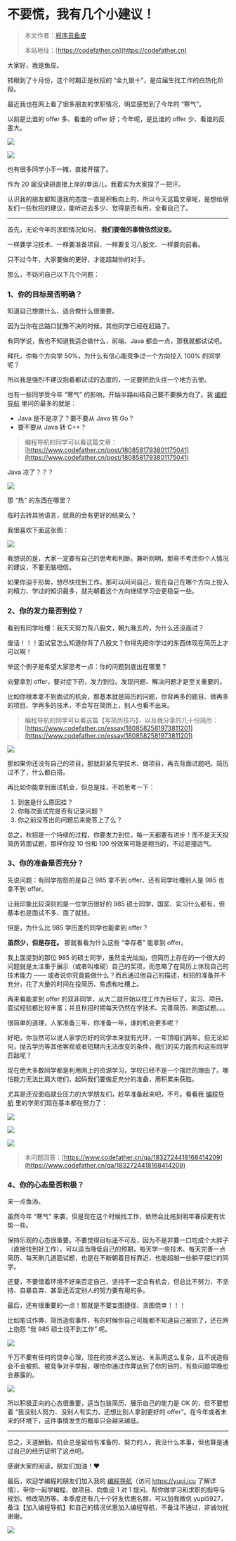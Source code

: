 # 不要慌，我有几个小建议！

> 本文作者：[程序员鱼皮](https://yuyuanweb.feishu.cn/wiki/Abldw5WkjidySxkKxU2cQdAtnah)
>
> 本站地址：[https://codefather.cn](https://codefather.cn)

大家好，我是鱼皮。

转眼到了十月份，这个时期正是秋招的 “金九银十”，是应届生找工作的白热化阶段。

最近我也在网上看了很多朋友的求职情况，明显感觉到了今年的 “寒气”。

以前是比谁的 offer 多、看谁的 offer 好；今年呢，是比谁的 offer 少、看谁的反差大。

![](https://pic.yupi.icu/5563/202311061355081.png)

![](https://pic.yupi.icu/5563/202311061355049.png)

也有很多同学小手一摊，直接开摆了。

作为 20 届没读研直接上岸的幸运儿，我着实为大家捏了一把汗。

认识我的朋友都知道我的态度一直是积极向上的，所以今天这篇文章呢，是想给朋友们一些秋招的建议，能听进去多少、觉得是否有用，全看自己了。



------


首先，无论今年的求职情况如何， **我们要做的事情依然没变。**

一样要学习技术、一样要准备项目、一样要复习八股文、一样要向前看。

只不过今年，大家要做的更好，才能超越你的对手。

那么，不妨问自己以下几个问题：

### 1、你的目标是否明确？

知道自己想做什么、适合做什么很重要。

因为当你在岔路口犹豫不决的时候，其他同学已经在赶路了。

有同学说，我也不知道我适合做什么，前端、Java 都会一点，那我就都试试吧。

拜托，你每个方向学 50%，为什么有信心能竞争过一个方向投入 100% 的同学呢？

所以我是强烈不建议抱着都试试的态度的，一定要把劲头往一个地方去使。

也有一些同学受今年 “寒气” 的影响，开始半路纠结自己要不要换方向了。我 [编程导航](https://mp.weixin.qq.com/s?__biz=MzI1NDczNTAwMA==&mid=2247524980&idx=2&sn=9ddcdb6c52aa096ed4c5ad0ced946a7d&chksm=e9c28583deb50c95f3c2665713a8bbc372c68332b3bfb846cf4b23af3f1cc07164832a291335&token=689599617&lang=zh_CN&scene=21#wechat_redirect) 里问的最多的就是：

- Java 是不是凉了？要不要从 Java 转 Go？
- 要不要从 Java 转 C++？

> 编程导航的同学可以看这篇文章：[https://www.codefather.cn/post/1808581793801175041](https://www.codefather.cn/post/1808581793801175041)

Java 凉了？？？

![](https://pic.yupi.icu/5563/202311061355068.png)

那 “热” 的东西在哪里？

临时去转其他语言，就真的会有更好的结果么？

我很喜欢下面这张图：

![](https://pic.yupi.icu/5563/202311061355854.png)

我想说的是，大家一定要有自己的思考和判断。兼听则明，那些不考虑你个人情况的建议，不要无脑相信。

如果你迫于形势，想尽快找到工作。那可以问问自己，现在自己在哪个方向上投入的精力、学过的知识最多，就先朝着这个方向继续学习会更稳妥一些。

### 2、你的发力是否到位？

看到有同学吐槽：我天天努力背八股文，朝九晚五的，为什么还没面试？

废话！！！面试官怎么知道你背了八股文？你得先把你学过的东西体现在简历上才可以啊！

举这个例子是希望大家思考一点：你的问题到底出在哪里？

向要拿到 offer，要对症下药，发力到位。发现问题、解决问题才是至关重要的。

比如你根本拿不到面试的机会，那基本就是简历的问题，你背再多的题目、做再多的项目、学再多的技术，不会写在简历上，别人也看不出来。

> 编程导航的同学可以看这篇【写简历技巧】，以及我分享的几十份简历：[https://www.codefather.cn/essay/1808582581973811201](https://www.codefather.cn/essay/1808582581973811201)

![](https://pic.yupi.icu/5563/202311061355109.png)

那如果你还没有自己的项目，那就赶紧先学技术、做项目，再去背面试题吧。简历过不了，什么都白搭。

再比如你能拿到面试机会，但总是挂，不妨思考一下：

1. 到底是什么原因挂？
2. 你每次面试完是否有记录问题？
3. 你之前没答出的问题后来能答上了么？

总之，秋招是一个持续的过程，你要发力到位，每一天都要有进步！而不是天天投简历背面试题，那样你投 10 份和 100 份效果可能是相当的，不过是撞运气。

### 3、你的准备是否充分？

先说问题：有同学抱怨的是自己 985 拿不到 offer、还有同学吐槽别人是 985 也拿不到 offer。

让我印象比较深刻的是一位学历很好的 985 硕士同学，国奖、实习什么都有，但基本也是面试不多、面了就挂。

但是，为什么比 985 学历差的同学也能拿到 offer？

**虽然少，但是存在。** 那就看看为什么这些 “幸存者” 能拿到 offer。

我上面提到的那位 985 的硕士同学，虽然金光灿灿，但简历上存在的一个很大的问题就是太注重于展示（或者叫堆砌）自己的奖项，而忽略了在简历上体现自己的技术能力 —— 或者说你究竟能做什么？而且通过他自己的描述，秋招的准备并不充分，花了大量的时间在投简历、焦虑和吐槽上。

再来看能拿到 offer 的双非同学，从大二就开始以找工作为目标了，实习、项目、面试经验都比较丰富；并且秋招时期每天仍然在学技术、完善简历、刷面试题。。。

很简单的道理，人家准备三年，你准备一年，谁的机会更多呢？

好吧，你当然可以说人家学历好的同学本来就有光环，一年顶咱们两年。但无论如何，抛去学历等其他客观或者短期内无法改变的条件，我们的实力能否和这些同学匹敌呢？

现在绝大多数同学都是利用网上的资源学习，学校已经不是一个摆烂的理由了。哪怕能力无法比肩大佬们，起码我们要做足充分的准备，用积累来获胜。

尤其是还没面临就业压力的大学朋友们，趁早准备起来吧，不亏。看看我 [编程导航](https://mp.weixin.qq.com/s?__biz=MzI1NDczNTAwMA==&mid=2247524980&idx=2&sn=9ddcdb6c52aa096ed4c5ad0ced946a7d&chksm=e9c28583deb50c95f3c2665713a8bbc372c68332b3bfb846cf4b23af3f1cc07164832a291335&token=689599617&lang=zh_CN&scene=21#wechat_redirect) 里的学弟们现在基本都在努力了：

![](https://pic.yupi.icu/5563/202311061355073.png)

![](https://pic.yupi.icu/5563/202311061355893.png)

![](https://pic.yupi.icu/5563/202311061355645.png)

> 本问题回答：[https://www.codefather.cn/qa/1832724418168414209](https://www.codefather.cn/qa/1832724418168414209)

### 4、你的心态是否积极？

来一点鱼汤。

虽然今年 “寒气” 来袭，但是现在这个时候找工作，依然会比拖到明年春招更有优势一些。

保持乐观的心态很重要。不要觉得目标遥不可及，因为不是非要一口吃成个大胖子（直接找到好工作）。可以适当降低自己的预期，每天学一些技术、每天完善一点简历、每天刷几道面试题，也是在不断朝着目标靠近，也能超越一些躺平摆烂的同学。

还要，不要借着环境不好来否定自己，坚持不一定会有机会，但总比不努力、不坚持、自暴自弃、甚至还否定别人的努力要有用的多。

最后，还有很重要的一点！那就是不要妄图捷径、贪图侥幸！！！

比如笔试作弊、简历造假事件，有的时候你自己可能都不知道自己被抓了，还在网上抱怨 “我 985 硕士找不到工作” 呢。

![](https://pic.yupi.icu/5563/202311061355419.png)

千万不要有任何的侥幸心理，现在的技术这么发达、关系网这么复杂，且不说造假会不会被抓、被竞争对手举报，哪怕你通过作弊达到了你的目的，有些问题早晚也会暴露的。

![](https://pic.yupi.icu/5563/202311061355322.png)

所以积极正向的心态很重要，适当包装简历、展示自己的能力是 OK 的，但不要想着 “我没别人努力、没别人有实力，还想比别人拿到更好的 offer”。在今年或者未来的环境下，这件事情发生的概率只会越来越低。



------


总之，天道酬勤，机会总是留给有准备的、努力的人。我没什么本事，但也算是通过自己的经历证明了这点吧。

感谢大家的阅读，朋友们加油！❤️

最后，欢迎学编程的朋友们加入我的 [编程导航](https://mp.weixin.qq.com/s?__biz=MzI1NDczNTAwMA==&mid=2247524980&idx=2&sn=9ddcdb6c52aa096ed4c5ad0ced946a7d&chksm=e9c28583deb50c95f3c2665713a8bbc372c68332b3bfb846cf4b23af3f1cc07164832a291335&token=689599617&lang=zh_CN&scene=21#wechat_redirect)（访问 https://yupi.icu 了解详情），带你一起学编程、做项目、向鱼皮 1 对 1 提问、帮你做学习和求职的指导与规划、修改简历等。本季度还有几十个好友优惠名额，可以加我微信 yupi5927，备注【加入编程导航】和自己的情况优惠加入编程导航，不备注不通过，非诚勿扰谢谢。

![](https://pic.yupi.icu/5563/202311061355327.jpeg)